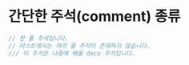 # 간단한 주석(comment) 종류

```rs
// 한 줄 주석입니다.
// 러스트에서는 여러 줄 주석이 존재하지 않습니다.
/// 이 주석은 나중에 배울 docs 주석입니다.
```
